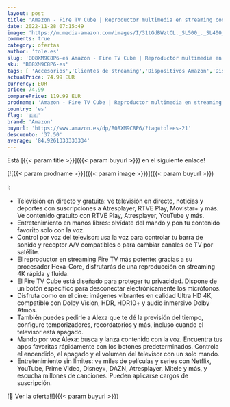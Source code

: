 ```yaml
---
layout: post
title: 'Amazon - Fire TV Cube | Reproductor multimedia en streaming con control por voz a través de Alexa y Ultra HD 4K'
date: 2022-11-28 07:15:49
image: 'https://m.media-amazon.com/images/I/31tGdBWztCL._SL500_._SL400_.jpg'
comments: true
category: ofertas
author: 'tole.es'
slug: 'B08XM9C8P6-es Amazon - Fire TV Cube | Reproductor multimedia en...'
sku: 'B08XM9C8P6-es'
tags: [ 'Accesorios','Clientes de streaming','Dispositivos Amazon','Dispositivos Amazon y Accesorios','Dispositivos para el streaming','Dispositivos para streaming','Electrónica','Equipos de audio y Hi-Fi','Fire TV','Informática','alexa','amazon','🇪🇸', ]
actualPrice: 74.99 EUR
currency: EUR
price: 74.99
comparePrice: 119.99 EUR
prodname: 'Amazon - Fire TV Cube | Reproductor multimedia en streaming con control por voz a través de Alexa y Ultra HD 4K'
country: 'es'
flag: '🇪🇸'
brand: 'Amazon'
buyurl: 'https://www.amazon.es/dp/B08XM9C8P6/?tag=tolees-21'
descuento: '37.50'
average: '84.9261333333334'
---
```


Está [{{< param title >}}]({{< param buyurl >}}) en el siguiente enlace!

[![{{< param prodname >}}]({{< param image >}})]({{< param buyurl >}})

ℹ️:

- Televisión en directo y gratuita: ve televisión en directo, noticias y deportes con suscripciones a Atresplayer, RTVE Play, Movistar+ y más. Ve contenido gratuito con RTVE Play, Atresplayer, YouTube y más.
- Entretenimiento en manos libres: olvídate del mando y pon tu contenido favorito solo con la voz.
- Control por voz del televisor: usa la voz para controlar tu barra de sonido y receptor A/V compatibles o para cambiar canales de TV por satélite.
- El reproductor en streaming Fire TV más potente: gracias a su procesador Hexa-Core, disfrutarás de una reproducción en streaming 4K rápida y fluida.
- El Fire TV Cube está diseñado para proteger tu privacidad. Dispone de un botón específico para desconectar electrónicamente los micrófonos.
- Disfruta como en el cine: imágenes vibrantes en calidad Ultra HD 4K, compatible con Dolby Vision, HDR, HDR10+ y audio inmersivo Dolby Atmos.
- También puedes pedirle a Alexa que te dé la previsión del tiempo, configure temporizadores, recordatorios y más, incluso cuando el televisor está apagado.
- Mando por voz Alexa: busca y lanza contenido con la voz. Encuentra tus apps favoritas rápidamente con los botones predeterminados. Controla el encendido, el apagado y el volumen del televisor con un solo mando.
- Entretenimiento sin límites: ve miles de películas y series con Netflix, YouTube, Prime Video, Disney+, DAZN, Atresplayer, Mitele y más, y escucha millones de canciones. Pueden aplicarse cargos de suscripción.

[🛒 Ver la oferta!!]({{< param buyurl >}})
